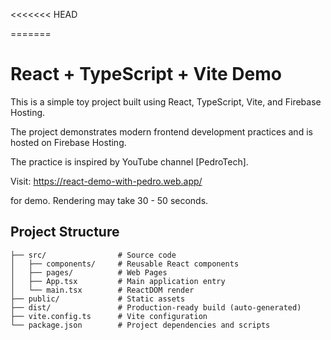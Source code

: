 <<<<<<< HEAD

=======

# React + TypeScript + Vite Demo

This is a simple toy project built using React, TypeScript, Vite, and Firebase Hosting. 

The project demonstrates modern frontend development practices and is hosted on Firebase Hosting.

The practice is inspired by YouTube channel [PedroTech].

Visit: https://react-demo-with-pedro.web.app/

for demo. Rendering may take 30 - 50 seconds.



## Project Structure

```plaintext
├── src/                # Source code
│   ├── components/     # Reusable React components
│   ├── pages/          # Web Pages
│   ├── App.tsx         # Main application entry
│   └── main.tsx        # ReactDOM render
├── public/             # Static assets
├── dist/               # Production-ready build (auto-generated)
├── vite.config.ts      # Vite configuration
└── package.json        # Project dependencies and scripts
